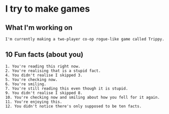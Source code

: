 # I try to make games

<!--
**notangoose/notangoose** is a ✨ _special_ ✨ repository because its `README.md` (this file) appears on your GitHub profile.

Here are some ideas to get you started:

- 🔭 I’m currently working on ...
- 🌱 I’m currently learning ...
- 👯 I’m looking to collaborate on ...
- 🤔 I’m looking for help with ...
- 💬 Ask me about ...
- 📫 How to reach me: ...
- 😄 Pronouns: ...
- ⚡ Fun fact: ...
-->

## What I'm working on
```
I'm currently making a two-player co-op rogue-like game called Trippy.
```
## 10 Fun facts (about you)
```
1. You're reading this right now.
2. You're realising that is a stupid fact.
4. You didn't realise I skipped 3.
5. You're checking now.
6. You're smiling.
7. You're still reading this even though it is stupid.
9. You didn't realise I skipped 8.
10. You're checking now and smiling about how you fell for it again.
11. You're enjoying this.
12. You didn't notice there's only supposed to be ten facts.
```
